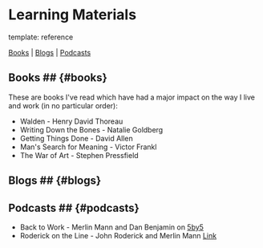 Learning Materials
=======
template: reference

[Books](#books) | [Blogs](#blogs) | [Podcasts](#podcasts)

## Books ## {#books}

These are books I've read which have had a major impact on the way I live and work (in no particular order):

* Walden - Henry David Thoreau
* Writing Down the Bones - Natalie Goldberg
* Getting Things Done - David Allen
* Man's Search for Meaning - Victor Frankl
* The War of Art - Stephen Pressfield

## Blogs ## {#blogs}

## Podcasts ## {#podcasts}

* Back to Work - Merlin Mann and Dan Benjamin on [5by5](http://5by5.tv/b2w)
* Roderick on the Line - John Roderick and Merlin Mann [Link](http://www.merlinmann.com/roderick/)